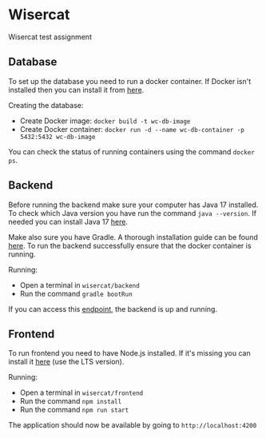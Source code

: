 # Wisercat
Wisercat test assignment


## Database

To set up the database you need to run a docker container. If Docker isn't installed then you can install it from [here](https://www.docker.com/products/docker-desktop/).

Creating the database:
* Create Docker image: ```docker build -t wc-db-image```
* Create Docker container: ```docker run -d --name wc-db-container -p 5432:5432 wc-db-image```

You can check the status of running containers using the command ```docker ps```.


## Backend

Before running the backend make sure your computer has Java 17 installed. To check which Java version you have run the command ```java --version```.
If needed you can install Java 17 [here](https://www.oracle.com/java/technologies/javase/jdk17-archive-downloads.html).

Make also sure you have Gradle. A thorough installation guide can be found [here](https://gradle.org/install/).
To run the backend successfully ensure that the docker container is running.

Running:
- Open a terminal in ``wisercat/backend``
- Run the command ``gradle bootRun``

If you can access this [endpoint](HTTP://localhost:8081/api/health/check), the backend is up and running.

## Frontend

To run frontend you need to have Node.js installed. If it's missing you can install it [here](https://nodejs.org/en/download) (use the LTS version).

Running:
- Open a terminal in ``wisercat/frontend``
- Run the command ``npm install``
- Run the command ``npm run start``

The application should now be available by going to `http://localhost:4200`
